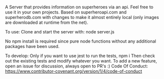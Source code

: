 A Server that provides information on superheroes via an api. Feel free to use it in your own projects.
Based on superheroapi.com and superherodb.com with changes to make it almost entirely local (only images are downloaded at runtime from the net).

To use:
Clone and start the server with:
node server.js

No npm install is required since pure node functions without any additional packages have been used.

To develop:
Only if you want to use jest to run the tests,
npm i
Then check out the existing tests and modify whatever you want.
To add a new feature, open an issue for discussion, always open to PR's :)
Code Of Conduct:
https://www.contributor-covenant.org/version/1/4/code-of-conduct
